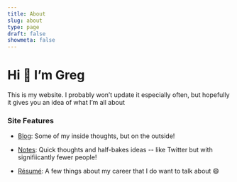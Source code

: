 ```yaml
---
title: About
slug: about
type: page
draft: false
showmeta: false
---
```


# Hi 👋 I’m Greg

This is my website. I probably won’t update it especially often, but hopefully it gives you an idea of what I’m all about

### Site Features

- [Blog](/posts/): Some of my inside thoughts, but on the outside!

- [Notes](/notes/): Quick thoughts and half-bakes ideas -- like Twitter but with signifiicantly fewer people!

- [Résumé](/documents/resume/): A few things about my career that I do want to talk about 😄
